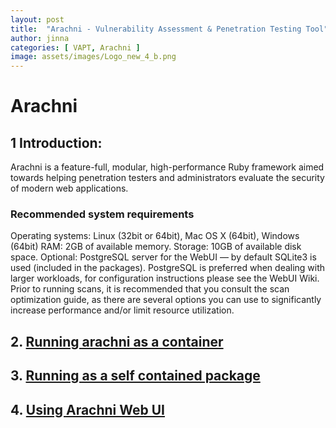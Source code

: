 ```yaml
---
layout: post
title:  "Arachni - Vulnerability Assessment & Penetration Testing Tool"
author: jinna
categories: [ VAPT, Arachni ]
image: assets/images/Logo_new_4_b.png
---
```


# Arachni

## 1 Introduction:

Arachni is a feature-full, modular, high-performance Ruby framework aimed towards helping penetration testers and administrators evaluate the security of modern web applications.

### Recommended system requirements
Operating systems: Linux (32bit or 64bit), Mac OS X (64bit), Windows (64bit)
RAM: 2GB of available memory.
Storage: 10GB of available disk space.
Optional: PostgreSQL server for the WebUI — by default SQLite3 is used (included in the packages).
PostgreSQL is preferred when dealing with larger workloads, for configuration instructions please see the WebUI Wiki.
Prior to running scans, it is recommended that you consult the scan optimization guide, as there are several options you can use to significantly increase performance and/or limit resource utilization.

## 2. [Running arachni as a container](https://github.com/JinnaBalu/DevOps/wiki/Running-arachni-as-a-container)

## 3. [Running as a self contained package](https://github.com/JinnaBalu/DevOps/wiki/Running-as-a-self-contained-package)

## 4. [Using Arachni Web UI](https://github.com/JinnaBalu/DevOps/wiki/Using-Arachni-Web-UI)
